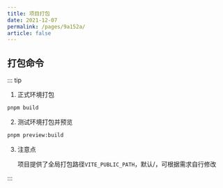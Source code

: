 ```yaml
---
title: 项目打包
date: 2021-12-07
permalink: /pages/9a152a/
article: false
---
```


## 打包命令

::: tip

1. 正式环境打包

```sh
pnpm build
```

2. 测试环境打包并预览

```sh
pnpm preview:build
```

3. 注意点

   项目提供了全局打包路径`VITE_PUBLIC_PATH`，默认/，可根据需求自行修改

:::
